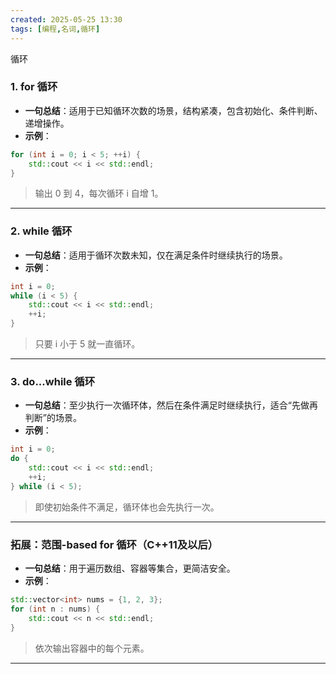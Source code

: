 ```yaml
---
created: 2025-05-25 13:30
tags: [编程,名词,循环]
---
```


循环
### 1. for 循环
- **一句总结**：适用于已知循环次数的场景，结构紧凑，包含初始化、条件判断、递增操作。
- **示例**：
```cpp
for (int i = 0; i < 5; ++i) {
    std::cout << i << std::endl;
}
```
> 输出 0 到 4，每次循环 i 自增 1。

---

### 2. while 循环
- **一句总结**：适用于循环次数未知，仅在满足条件时继续执行的场景。
- **示例**：
```cpp
int i = 0;
while (i < 5) {
    std::cout << i << std::endl;
    ++i;
}
```
> 只要 i 小于 5 就一直循环。

---

### 3. do...while 循环
- **一句总结**：至少执行一次循环体，然后在条件满足时继续执行，适合“先做再判断”的场景。
- **示例**：
```cpp
int i = 0;
do {
    std::cout << i << std::endl;
    ++i;
} while (i < 5);
```
> 即使初始条件不满足，循环体也会先执行一次。

---

### 拓展：范围-based for 循环（C++11及以后）
- **一句总结**：用于遍历数组、容器等集合，更简洁安全。
- **示例**：
```cpp
std::vector<int> nums = {1, 2, 3};
for (int n : nums) {
    std::cout << n << std::endl;
}
```
> 依次输出容器中的每个元素。

---
